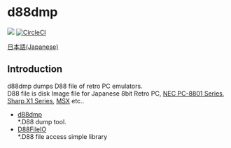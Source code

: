 d88dmp
=======
![](https://github.com/ORYZAPAO/d88dmp/workflows/Rust/badge.svg)
[![CircleCI](https://circleci.com/gh/ORYZAPAO/d88dmp/tree/main.svg?style=svg)](https://circleci.com/gh/ORYZAPAO/d88dmp/tree/main)

[日本語(Japanese)](/README_J.md)

Introduction
-----------
d88dmp dumps D88 file of retro PC emulators.   
D88 file is disk Image file for Japanese 8bit Retro PC, [NEC PC-8801 Series](https://en.wikipedia.org/wiki/PC-8800_series), [Sharp X1 Series](https://en.wikipedia.org/wiki/Sharp_X1), [MSX](https://en.wikipedia.org/wiki/MSX) etc..

+ [d88dmp](https://github.com/ORYZAPAO/d88dmp/tree/main/d88dmp)  
  *.D88 dump tool.  
+ [D88FileIO](https://github.com/ORYZAPAO/d88dmp/tree/main/crates/D88FileIO)   
  *.D88 file access simple library


